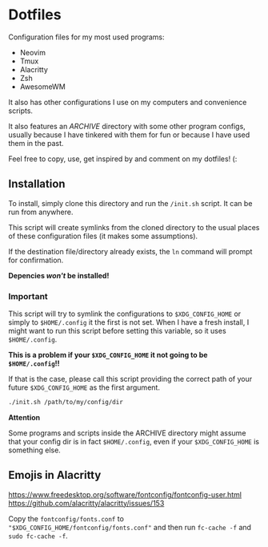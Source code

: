 # Dotfiles

Configuration files for my most used programs:
- Neovim
- Tmux
- Alacritty
- Zsh
- AwesomeWM

It also has other configurations I use on my computers and convenience scripts.

It also features an _ARCHIVE_ directory with some other program configs,
usually because I have tinkered with them for fun or because I have used them in
the past.

Feel free to copy, use, get inspired by and comment on my dotfiles! (:

## Installation

To install, simply clone this directory and run the `/init.sh` script. It can be
run from anywhere.

This script will create symlinks from the cloned directory to the usual places
of these configuration files (it makes some assumptions).

If the destination file/directory already exists, the `ln` command will prompt for confirmation.

**Depencies _won't_ be installed!**

### Important

This script will try to symlink the configurations to `$XDG_CONFIG_HOME` or
simply to `$HOME/.config` it the first is not set. When I have a fresh install,
I might want to run this script before setting this variable, so it uses `$HOME/.config`.

**This is a problem if your `$XDG_CONFIG_HOME` it not __going to be__ `$HOME/.config`!!**

If that is the case, please call this script providing the correct path of your
future `$XDG_CONFIG_HOME` as the first argument.

```sh
./init.sh /path/to/my/config/dir
```

**Attention**

Some programs and scripts inside the ARCHIVE directory might assume that your
config dir is in fact `$HOME/.config`, even if your `$XDG_CONFIG_HOME` is
something else.

## Emojis in Alacritty

https://www.freedesktop.org/software/fontconfig/fontconfig-user.html
<br/>
https://github.com/alacritty/alacritty/issues/153

Copy the `fontconfig/fonts.conf` to `"$XDG_CONFIG_HOME/fontconfig/fonts.conf"` and
then run `fc-cache -f` and `sudo fc-cache -f`.
